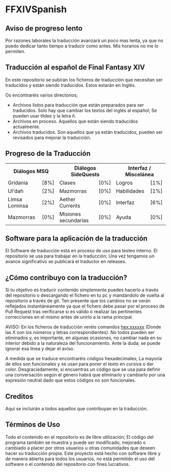 # FFXIVSpanish

## Aviso de progreso lento
Por razones laborales la traducción avanzará un poco mas lenta, ya que no puedo dedicar tanto tiempo a traducir como antes. Mis horarios no me lo permiten.

## Traducción al español de Final Fantasy XIV
En este repositorio se subirán los ficheros de traducción que necesitan ser traducidos y están siendo traducidos. Estos estarán en Inglés.<br/>

Os encontraréis varios directorios;<br/>
- Archivos listos para traducción que están preparados para ser traducidos. Solo hay que cambiar los textos del inglés al español; Se pueden usar tildes y la letra ñ.<br/>
- Archivos en proceso. Aquellos que están siendo traducidos actualmente.<br/>
- Archivos traducidos. Son aquellos que ya están traducidos, pueden ser revisados para mejorar la traducción.<br/>

## Progreso de la Traducción 
<table>
  <tr>
    <th colspan="2">Diálogos MSQ</th>
    <th colspan="2">Diálogos SideQuests</th>
    <th colspan="2">Interfaz / Miscelánea</th>
  </tr>
  <tr>
    <td>Gridania</td>
    <td>[8%]</td>
    <td>Clases</td>
    <td>[0%]</td>
    <td>Logros</td>
    <td>[1%]</td>
  </tr>
  <tr>
    <td>Ul'dah</td>
    <td>[2%]</td>
    <td>Mazmorras</td>
    <td>[0%]</td>
    <td>Habilidades</td>
    <td>[1%]</td>
  </tr>
  <tr>
    <td>Limsa Lominsa</td>
    <td>[2%]</td>
    <td>Aether Currents</td>
    <td>[0%]</td>
    <td>Interfaz</td>
    <td>[6%]</td>
  </tr>
  <tr>
    <td>Mazmorras</td>
    <td>[0%]</td>
    <td>Misiones secundarias</td>
    <td>[0%]</td>
    <td>Ayuda</td>
    <td>[0%]</td>
  </tr>
</table>

## Software para la aplicación de la traducción
El Software de traducción está en proceso de uso para testeo interno. El repositorio se usa para trabajar en la traducción; Una vez tengamos un avance significativo se publicará el traductor en releases.

## ¿Cómo contribuyo con la traducción?
Si tu objetivo es traducir contenido simplemente puedes hacerlo a través del repositorio o descargando el fichero en tu pc y mandándolo de vuelta al repositorio a través de git. Ten presente que los cambios no se verán reflejados instantáneamente ya que el fichero debe pasar por el proceso de Pull Request tras verificarse si es válido o realizar las pertinentes correcciones en el mismo antes de unirlo a la rama principal.<br/>

AVISO: En los ficheros de traducción veréis comandos <hex:xxxxxx> (Donde las X son los números y letras correspondientes). No todos pueden ser eliminados y, es importante, en algunas ocasiones, no cambiar nada en su interior debido a la naturaleza del funcionamiento. Ante la duda; se puede ignorar esa línea y dejar el aviso.

A medida que se traduce encontraréis códigos hexadecimales; La mayoría de ellos son funcionales y se usan para poner el texto en cursiva o dar color. Desgraciadamente, si encuentras un código que se usa para definir una conversación según el género habrá que eliminarlo y cambiarlo por una expresión neutral dado que estos códigos no son funcionales.

## Creditos
Aquí se incluirán a todos aquellos que contribuyan en la traducción.

## Términos de Uso
Todo el contenido en el repositorio es de libre utilización; El código del programa también se muestra y puede ser modificado, mejorado o cambiado a placer por otros usuarios u otras comunidades que deseen hacer su traducción propia. Este proyecto está hecho con software libre y de manera abierta para todos los usuarios, no está permitido el uso del software o el contenido del repositorio con fines lucrativos.
